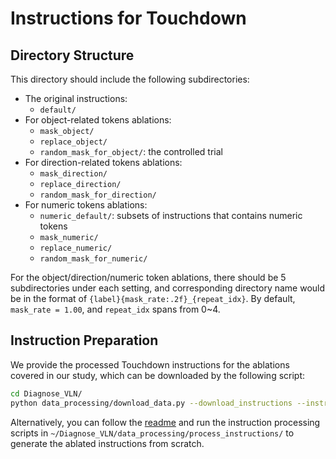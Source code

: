 # Instructions for Touchdown


## Directory Structure

This directory should include the following subdirectories:
- The original instructions:
  - `default/`
- For object-related tokens ablations:
  - `mask_object/`
  - `replace_object/`
  - `random_mask_for_object/`: the controlled trial
- For direction-related tokens ablations:
  - `mask_direction/`
  - `replace_direction/`
  - `random_mask_for_direction/`
- For numeric tokens ablations:
  - `numeric_default/`: subsets of instructions that contains numeric tokens
  - `mask_numeric/`
  - `replace_numeric/`
  - `random_mask_for_numeric/`


For the object/direction/numeric token ablations, there should be 5 subdirectories under each setting, and corresponding directory name would be in the format of `{label}{mask_rate:.2f}_{repeat_idx}`. By default, `mask_rate = 1.00`, and `repeat_idx` spans from 0~4.


## Instruction Preparation

We provide the processed Touchdown instructions for the ablations covered in our study, which can be downloaded by the following script:

```bash
cd Diagnose_VLN/
python data_processing/download_data.py --download_instructions --instruction_dataset touchdown
```

Alternatively, you can follow the [readme](../../data_processing/process_instructions/README.md) and run the instruction processing scripts in `~/Diagnose_VLN/data_processing/process_instructions/` to generate the ablated instructions from scratch.

